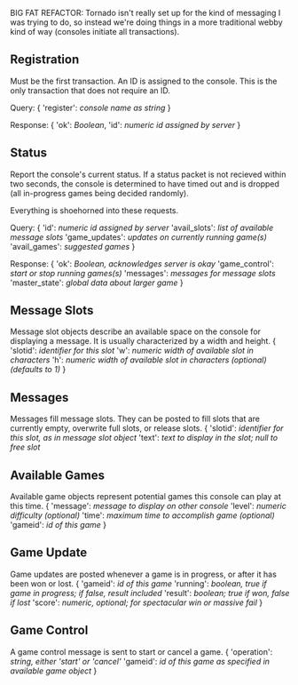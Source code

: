BIG FAT REFACTOR: Tornado isn't really set up for the kind of messaging I was trying to do, so instead we're doing things in a more traditional webby kind of way (consoles initiate all transactions).

Registration
------------

Must be the first transaction. An ID is assigned to the console. This is the only transaction that does not require an ID.

Query:
{ 
    'register': _console name as string_ 
}

Response:
{
    'ok': _Boolean_,
    'id': _numeric id assigned by server_
}

Status
------

Report the console's current status. If a status packet is not recieved within two seconds, the console is determined to have timed out and is dropped (all in-progress games being decided randomly).

Everything is shoehorned into these requests.

Query:
{
    'id': _numeric id assigned by server_
    'avail_slots': _list of available message slots_
    'game_updates': _updates on currently running game(s)_
    'avail_games': _suggested games_
}

Response:
{
    'ok': _Boolean, acknowledges server is okay_
    'game_control': _start or stop running games(s)_
    'messages': _messages for message slots_
    'master_state': _global data about larger game_
}

Message Slots
-------------

Message slot objects describe an available space on the console for displaying
a message. It is usually characterized by a width and height.
{
    'slotid': _identifier for this slot_
    'w': _numeric width of available slot in characters_
    'h': _numeric width of available slot in characters (optional) (defaults to 1)_
}

Messages
--------

Messages fill message slots. They can be posted to fill slots that are currently empty, overwrite full slots, or release slots.
{
    'slotid': _identifier for this slot, as in message slot object_
    'text': _text to display in the slot; null to free slot_

Available Games
---------------

Available game objects represent potential games this console can play at this time.
{
    'message': _message to display on other console_
    'level': _numeric difficulty (optional)_
    'time': _maximum time to accomplish game (optional)_
    'gameid': _id of this game_
}

Game Update
-----------
Game updates are posted whenever a game is in progress, or after it has been won or lost.
{
    'gameid': _id of this game_
    'running': _boolean, true if game in progress; if false, result included_
    'result': _boolean; true if won, false if lost_
    'score': _numeric, optional; for spectacular win or massive fail_
}

Game Control
------------
A game control message is sent to start or cancel a game.
{
    'operation': _string, either 'start' or 'cancel'_
    'gameid': _id of this game as specified in available game object_
}

